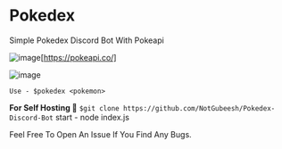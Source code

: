 # Pokedex

 Simple Pokedex Discord Bot With Pokeapi 
                                
   ![image](https://user-images.githubusercontent.com/80934417/119801724-9a50fe00-befb-11eb-83c1-bc4ed98a8880.png)[https://pokeapi.co/]


![image](https://user-images.githubusercontent.com/80934417/119802282-0cc1de00-befc-11eb-9965-1e5af8e6cbc4.png)
 
 ```Use - $pokedex <pokemon>```
 
 **For Self Hosting 🚩**
   ```$git clone https://github.com/NotGubeesh/Pokedex-Discord-Bot```
    start - node index.js
 
 Feel Free To Open An Issue If You Find Any Bugs.
